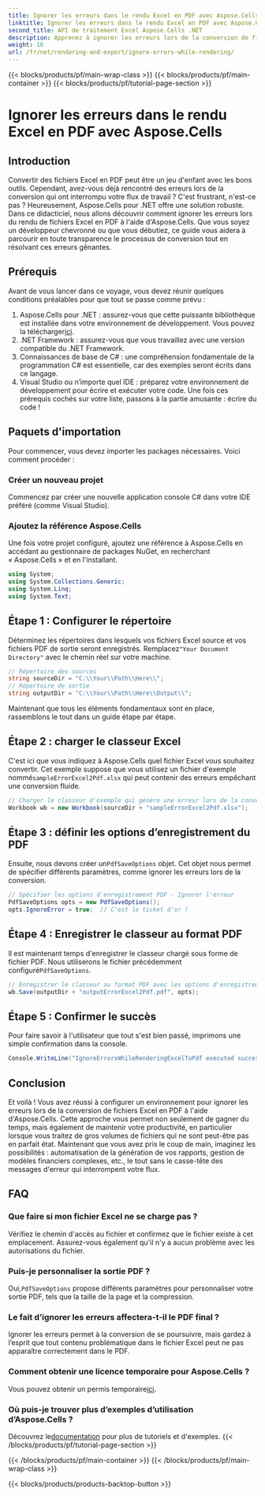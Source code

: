 ```yaml
---
title: Ignorer les erreurs dans le rendu Excel en PDF avec Aspose.Cells
linktitle: Ignorer les erreurs dans le rendu Excel en PDF avec Aspose.Cells
second_title: API de traitement Excel Aspose.Cells .NET
description: Apprenez à ignorer les erreurs lors de la conversion de fichiers Excel en PDF avec Aspose.Cells pour .NET. Guide étape par étape inclus.
weight: 16
url: /fr/net/rendering-and-export/ignore-errors-while-rendering/
---
```


{{< blocks/products/pf/main-wrap-class >}}
{{< blocks/products/pf/main-container >}}
{{< blocks/products/pf/tutorial-page-section >}}

# Ignorer les erreurs dans le rendu Excel en PDF avec Aspose.Cells

## Introduction
Convertir des fichiers Excel en PDF peut être un jeu d'enfant avec les bons outils. Cependant, avez-vous déjà rencontré des erreurs lors de la conversion qui ont interrompu votre flux de travail ? C'est frustrant, n'est-ce pas ? Heureusement, Aspose.Cells pour .NET offre une solution robuste. Dans ce didacticiel, nous allons découvrir comment ignorer les erreurs lors du rendu de fichiers Excel en PDF à l'aide d'Aspose.Cells. Que vous soyez un développeur chevronné ou que vous débutiez, ce guide vous aidera à parcourir en toute transparence le processus de conversion tout en résolvant ces erreurs gênantes.
## Prérequis
Avant de vous lancer dans ce voyage, vous devez réunir quelques conditions préalables pour que tout se passe comme prévu :
1.  Aspose.Cells pour .NET : assurez-vous que cette puissante bibliothèque est installée dans votre environnement de développement. Vous pouvez la télécharger[ici](https://releases.aspose.com/cells/net/).
2. .NET Framework : assurez-vous que vous travaillez avec une version compatible du .NET Framework.
3. Connaissances de base de C# : une compréhension fondamentale de la programmation C# est essentielle, car des exemples seront écrits dans ce langage.
4. Visual Studio ou n’importe quel IDE : préparez votre environnement de développement pour écrire et exécuter votre code.
Une fois ces prérequis cochés sur votre liste, passons à la partie amusante : écrire du code !
## Paquets d'importation
Pour commencer, vous devez importer les packages nécessaires. Voici comment procéder :
### Créer un nouveau projet
Commencez par créer une nouvelle application console C# dans votre IDE préféré (comme Visual Studio).
### Ajoutez la référence Aspose.Cells
Une fois votre projet configuré, ajoutez une référence à Aspose.Cells en accédant au gestionnaire de packages NuGet, en recherchant « Aspose.Cells » et en l'installant.
```csharp
using System;
using System.Collections.Generic;
using System.Linq;
using System.Text;
```
## Étape 1 : Configurer le répertoire
 Déterminez les répertoires dans lesquels vos fichiers Excel source et vos fichiers PDF de sortie seront enregistrés. Remplacez`"Your Document Directory"` avec le chemin réel sur votre machine.
```csharp
// Répertoire des sources
string sourceDir = "C:\\Your\\Path\\Here\\";
// Répertoire de sortie
string outputDir = "C:\\Your\\Path\\Here\\Output\\";
```
Maintenant que tous les éléments fondamentaux sont en place, rassemblons le tout dans un guide étape par étape.
## Étape 2 : charger le classeur Excel
C'est ici que vous indiquez à Aspose.Cells quel fichier Excel vous souhaitez convertir. Cet exemple suppose que vous utilisez un fichier d'exemple nommé`sampleErrorExcel2Pdf.xlsx` qui peut contenir des erreurs empêchant une conversion fluide.
```csharp
// Charger le classeur d'exemple qui génère une erreur lors de la conversion Excel2Pdf
Workbook wb = new Workbook(sourceDir + "sampleErrorExcel2Pdf.xlsx");
```
## Étape 3 : définir les options d’enregistrement du PDF
 Ensuite, nous devons créer un`PdfSaveOptions` objet. Cet objet nous permet de spécifier différents paramètres, comme ignorer les erreurs lors de la conversion.
```csharp
// Spécifier les options d'enregistrement PDF - Ignorer l'erreur
PdfSaveOptions opts = new PdfSaveOptions();
opts.IgnoreError = true;  // C'est le ticket d'or !
```
## Étape 4 : Enregistrer le classeur au format PDF
 Il est maintenant temps d'enregistrer le classeur chargé sous forme de fichier PDF. Nous utiliserons le fichier précédemment configuré`PdfSaveOptions`.
```csharp
// Enregistrer le classeur au format PDF avec les options d'enregistrement PDF
wb.Save(outputDir + "outputErrorExcel2Pdf.pdf", opts);
```
## Étape 5 : Confirmer le succès
Pour faire savoir à l'utilisateur que tout s'est bien passé, imprimons une simple confirmation dans la console.
```csharp
Console.WriteLine("IgnoreErrorsWhileRenderingExcelToPdf executed successfully.\r\n");
```

## Conclusion
Et voilà ! Vous avez réussi à configurer un environnement pour ignorer les erreurs lors de la conversion de fichiers Excel en PDF à l'aide d'Aspose.Cells. Cette approche vous permet non seulement de gagner du temps, mais également de maintenir votre productivité, en particulier lorsque vous traitez de gros volumes de fichiers qui ne sont peut-être pas en parfait état. Maintenant que vous avez pris le coup de main, imaginez les possibilités : automatisation de la génération de vos rapports, gestion de modèles financiers complexes, etc., le tout sans le casse-tête des messages d'erreur qui interrompent votre flux. 
## FAQ
### Que faire si mon fichier Excel ne se charge pas ?
Vérifiez le chemin d'accès au fichier et confirmez que le fichier existe à cet emplacement. Assurez-vous également qu'il n'y a aucun problème avec les autorisations du fichier.
### Puis-je personnaliser la sortie PDF ?
 Oui,`PdfSaveOptions` propose différents paramètres pour personnaliser votre sortie PDF, tels que la taille de la page et la compression.
### Le fait d’ignorer les erreurs affectera-t-il le PDF final ?
Ignorer les erreurs permet à la conversion de se poursuivre, mais gardez à l’esprit que tout contenu problématique dans le fichier Excel peut ne pas apparaître correctement dans le PDF.
### Comment obtenir une licence temporaire pour Aspose.Cells ?
 Vous pouvez obtenir un permis temporaire[ici](https://purchase.aspose.com/temporary-license/).
### Où puis-je trouver plus d’exemples d’utilisation d’Aspose.Cells ?
 Découvrez le[documentation](https://reference.aspose.com/cells/net/) pour plus de tutoriels et d'exemples.
{{< /blocks/products/pf/tutorial-page-section >}}

{{< /blocks/products/pf/main-container >}}
{{< /blocks/products/pf/main-wrap-class >}}

{{< blocks/products/products-backtop-button >}}
